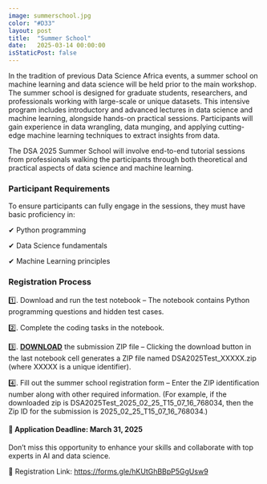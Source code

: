 ```yaml
---
image: summerschool.jpg
color: "#D33"
layout: post
title:  "Summer School"
date:   2025-03-14 00:00:00
isStaticPost: false
---
```


<p>In the tradition of previous Data Science Africa events, a summer school on machine learning and data science will be held prior to the main workshop. The summer school is designed for graduate students, researchers, and professionals working with large-scale or unique datasets. This intensive program includes introductory and advanced lectures in data science and machine learning, alongside hands-on practical sessions. Participants will gain experience in data wrangling, data munging, and applying cutting-edge machine learning techniques to extract insights from data.

</p><p>The DSA 2025 Summer School will involve end-to-end tutorial sessions from professionals walking the participants through both theoretical and practical aspects of data science and machine learning.
                    
<p><h3>Participant Requirements</h3></p>
                    
<p>To ensure participants can fully engage in the sessions, they must have basic proficiency in:
</p><p>✔ Python programming
</p><p>✔ Data Science fundamentals
</p><p>✔ Machine Learning principles</p>

<p><h3>Registration Process</h3></p>
                    
<p> 1️⃣. Download and run the test notebook – The notebook contains Python programming questions and hidden test cases.
</p><p>  2️⃣. Complete the coding tasks in the notebook.
</p><p>  3️⃣. <b><a href="https://drive.google.com/file/d/1Tu6NfcJznjXXD5iZChnnAMatlQahMfk8" target="_blank">DOWNLOAD</a></b> the submission ZIP file – Clicking the download button in the last notebook cell generates a ZIP file named DSA2025Test_XXXXX.zip (where XXXXX is a unique identifier).
</p><p>  4️⃣. Fill out the summer school registration form – Enter the ZIP identification number along with other required information. (For example, if the downloaded zip is DSA2025Test_2025_02_25_T15_07_16_768034, then the Zip ID for the submission is 2025_02_25_T15_07_16_768034.)

</p><p><h4>📌 Application Deadline: March 31, 2025</h4>
</p><p> Don’t miss this opportunity to enhance your skills and collaborate with top experts in AI and data science.

                    
</p><p> 🔗 Registration Link: <a href="https://forms.gle/hKUtGhBBpP5GgUsw9" title="Workshop" target="_blank">https://forms.gle/hKUtGhBBpP5GgUsw9</a> 

